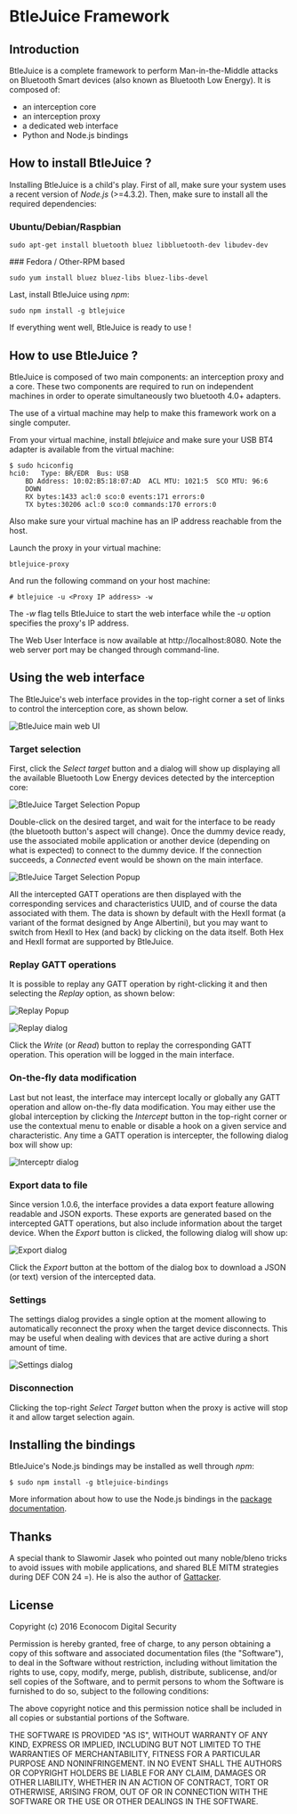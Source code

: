 BtleJuice Framework
===================

Introduction
------------

BtleJuice is a complete framework to perform Man-in-the-Middle attacks on
Bluetooth Smart devices (also known as Bluetooth Low Energy). It is composed of:

* an interception core
* an interception proxy
* a dedicated web interface
* Python and Node.js bindings

How to install BtleJuice ?
--------------------------

Installing BtleJuice is a child's play. First of all, make sure your system uses
a recent version of *Node.js* (>=4.3.2). Then, make sure to install all the
required dependencies:

### Ubuntu/Debian/Raspbian

```
sudo apt-get install bluetooth bluez libbluetooth-dev libudev-dev
```

### Fedora / Other-RPM based

```
sudo yum install bluez bluez-libs bluez-libs-devel
```

Last, install BtleJuice using *npm*:

```
sudo npm install -g btlejuice
```

If everything went well, BtleJuice is ready to use !


How to use BtleJuice ?
----------------------

BtleJuice is composed of two main components: an interception proxy and a core.
These two components are required to run on independent machines in order to
operate simultaneously two bluetooth 4.0+ adapters.

The use of a virtual machine may help to make this framework work on a single computer.

From your virtual machine, install *btlejuice* and make sure your USB BT4 adapter is available from the virtual machine:

```
$ sudo hciconfig
hci0:	Type: BR/EDR  Bus: USB
	BD Address: 10:02:B5:18:07:AD  ACL MTU: 1021:5  SCO MTU: 96:6
	DOWN
	RX bytes:1433 acl:0 sco:0 events:171 errors:0
	TX bytes:30206 acl:0 sco:0 commands:170 errors:0
```

Also make sure your virtual machine has an IP address reachable from the host.

Launch the proxy in your virtual machine:

```
btlejuice-proxy
```

And run the following command on your host machine:

```
# btlejuice -u <Proxy IP address> -w
```

The *-w* flag tells BtleJuice to start the web interface while the *-u* option specifies the proxy's IP address.

The Web User Interface is now available at http://localhost:8080. Note the web server port may be changed through command-line.

Using the web interface
-----------------------

The BtleJuice's web interface provides in the top-right corner a set of links to control the interception core, as shown below.

![BtleJuice main web UI](doc/images/btlejuice-main-ui.png)

### Target selection

First, click the *Select target* button and a dialog will show up displaying all the available Bluetooth Low Energy devices detected by the interception core:

![BtleJuice Target Selection Popup](doc/images/btlejuice-target-select.png)

Double-click on the desired target, and wait for the interface to be ready (the bluetooth button's aspect will change). Once the dummy device ready, use the associated mobile application or another device (depending on what is expected) to connect to the dummy device. If the connection succeeds, a *Connected* event would be shown on the main interface.

![BtleJuice Target Selection Popup](doc/images/btlejuice-sniffing.png)

All the intercepted GATT operations are then displayed with the corresponding services and characteristics UUID, and of course the data associated with them. The data is shown by default with the HexII format (a variant of the format designed by Ange Albertini), but you may want to switch from HexII to Hex (and back) by clicking on the data itself. Both Hex and HexII format are supported by BtleJuice.

### Replay GATT operations

It is possible to replay any GATT operation by right-clicking it and then selecting the *Replay* option, as shown below:

![Replay Popup](doc/images/btlejuice-hook.png)

![Replay dialog](doc/images/btlejuice-replay.png)

Click the *Write* (or *Read*) button to replay the corresponding GATT operation. This operation will be logged in the main interface.

### On-the-fly data modification

Last but not least, the interface may intercept locally or globally any GATT operation and allow on-the-fly data modification. You may either use the global interception by clicking the *Intercept* button in the top-right corner or use the contextual menu to enable or disable a hook on a given service and characteristic. Any time a GATT operation is intercepter, the following dialog box will show up:

![Interceptr dialog](doc/images/btlejuice-intercept.png)

### Export data to file

Since version 1.0.6, the interface provides a data export feature allowing readable and JSON exports. These exports are generated based on the intercepted GATT operations, but also include information about the target device. When the *Export* button is clicked, the following dialog will show up:

![Export dialog](doc/images/btlejuice-export.png)

Click the *Export* button at the bottom of the dialog box to download a JSON (or text) version of the intercepted data.

### Settings

The settings dialog provides a single option at the moment allowing to automatically reconnect the proxy when the target device disconnects. This may be useful when dealing with devices that are active during a short amount of time.

![Settings dialog](doc/images/btlejuice-settings.png)

### Disconnection

Clicking the top-right *Select Target* button when the proxy is active will stop it and allow target selection again.

Installing the bindings
-----------------------

BtleJuice's Node.js bindings may be installed as well through *npm*:

```
$ sudo npm install -g btlejuice-bindings
```

More information about how to use the Node.js bindings in the [package documentation](https://www.npmjs.com/package/btlejuice-bindings).


Thanks
------

A special thank to Slawomir Jasek who pointed out many noble/bleno tricks to avoid issues with mobile applications, and shared BLE MITM strategies during DEF CON 24 =). He is also the author of [Gattacker](https://github.com/securing/gattacker).


License
-------

Copyright (c) 2016 Econocom Digital Security

Permission is hereby granted, free of charge, to any person obtaining a copy of this software and associated documentation files (the "Software"), to deal in the Software without restriction, including without limitation the rights to use, copy, modify, merge, publish, distribute, sublicense, and/or sell copies of the Software, and to permit persons to whom the Software is furnished to do so, subject to the following conditions:

The above copyright notice and this permission notice shall be included in all copies or substantial portions of the Software.

THE SOFTWARE IS PROVIDED "AS IS", WITHOUT WARRANTY OF ANY KIND, EXPRESS OR IMPLIED, INCLUDING BUT NOT LIMITED TO THE WARRANTIES OF MERCHANTABILITY, FITNESS FOR A PARTICULAR PURPOSE AND NONINFRINGEMENT. IN NO EVENT SHALL THE AUTHORS OR COPYRIGHT HOLDERS BE LIABLE FOR ANY CLAIM, DAMAGES OR OTHER LIABILITY, WHETHER IN AN ACTION OF CONTRACT, TORT OR OTHERWISE, ARISING FROM, OUT OF OR IN CONNECTION WITH THE SOFTWARE OR THE USE OR OTHER DEALINGS IN THE SOFTWARE.
